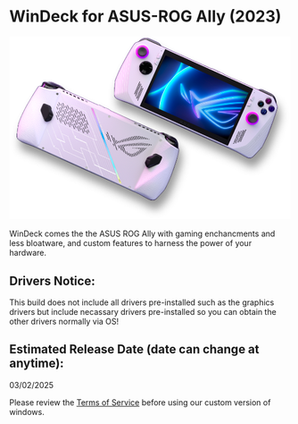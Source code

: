 # WinDeck for ASUS-ROG Ally (2023)
![Alt text](images/rog_ally_img.png)

WinDeck comes the the ASUS ROG Ally with gaming enchancments and less bloatware, and custom features to harness the power of your hardware.

## Drivers Notice:
This build does not include all drivers pre-installed such as the graphics drivers but include necassary drivers pre-installed so you can obtain the other drivers normally via OS!

## Estimated Release Date (date can change at anytime):
03/02/2025

Please review the [Terms of Service](terms_of_service.md) before using our custom version of windows.
